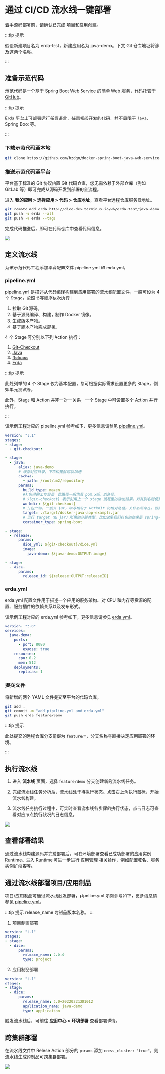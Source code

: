 # 通过 CI/CD 流水线一键部署

着手源码部署前，请确认已完成 [项目和应用创建](../../../quick-start/newbie.html#加入项目)。

:::tip 提示

假设新建项目名为 erda-test，新建应用名为 java-demo。下文 Git 仓库地址将涉及这两个名称。

:::

## 准备示范代码

示范代码是一个基于 Spring Boot Web Service 的简单 Web 服务，代码托管于 [GitHub](https://github.com/bzdgn/docker-spring-boot-java-web-service-example.git)。

:::tip 提示

Erda 平台上可部署运行任意语言、任意框架开发的代码，并不局限于 Java、Spring Boot 等。

:::

### 下载示范代码至本地

```bash
git clone https://github.com/bzdgn/docker-spring-boot-java-web-service-example.git
```

### 推送示范代码至平台

平台基于标准的 Git 协议内置 Git 代码仓库，您无需依赖于外部仓库（例如 GitLab 等）即可完成从源码开发到部署的全流程。

进入 **我的应用 > 选择应用 > 代码 > 仓库地址**，查看平台远程仓库服务器地址。

```bash
git remote add erda http://dice.dev.terminus.io/wb/erda-test/java-demo
git push -u erda --all
git push -u erda --tags
```

完成代码推送后，即可在代码仓库中查看代码信息。

![](http://terminus-paas.oss-cn-hangzhou.aliyuncs.com/paas-doc/2022/02/21/0f686df6-52d5-46ef-af77-845dadd54695.png)

## 定义流水线

为该示范代码工程添加平台配置文件 pipeline.yml 和 erda.yml。

### pipeline.yml

pipeline.yml 是描述从代码编译构建到应用部署的流水线配置文件，一般可设为 4 个 Stage，按照书写顺序依次执行：

1. 拉取 Git 源码。
2. 基于源码编译、构建，制作 Docker 镜像。
3. 生成版本产物。
4. 基于版本产物完成部署。

4 个 Stage 可分别以下列 Action 执行：

1. [Git-Checkout](https://www.erda.cloud/market/action/git-checkout)
2. [Java](https://www.erda.cloud/market/action/java)
3. [Release](https://www.erda.cloud/market/action/release)
4. [Erda](https://www.erda.cloud/market/action/dice)

:::tip 提示

此处列举的 4 个 Stage 仅为基本配置，您可根据实际需求设置更多的 Stage，例如单元测试等。

此外，Stage 和 Action 并非一对一关系，一个 Stage 中可设置多个 Action 并行执行。

:::

该示例工程对应的 pipeline.yml 参考如下，更多信息请参见 [pipeline.yml](../guides/reference/pipeline.html)。

```yaml
version: "1.1"
stages:
- stage:
  - git-checkout:

- stage:
  - java:
      alias: java-demo
      # 缓存对应目录，下次构建就可以加速
      caches:
        - path: /root/.m2/repository
      params:
        build_type: maven
        #打包时的工作目录，此路径一般为根 pom.xml 的路径。
        # ${git-checkout} 表示引用上一个 stage 流程里的输出结果，如有别名则使用别名表示
        workdir: ${git-checkout}
        # 打包产物，一般为 jar，填写相较于 workdir 的相对路径。文件必须存在，否则将会出错。
        target: ./target/docker-java-app-example.jar
        # 运行 target（如 jar）所需的容器类型，比如这里我们打包的结果是 spring-boot 的 fat jar，故使用 spring-boot container
        container_type: spring-boot

- stage:
  - release:
      params:
        dice_yml: ${git-checkout}/dice.yml
        image:
          java-demo: ${java-demo:OUTPUT:image}

- stage:
  - dice:
      params:
        release_id: ${release:OUTPUT:releaseID}
```

### erda.yml

erda.yml 配置文件用于描述一个应用的服务架构、对 CPU 和内存等资源的配置、服务插件的依赖关系以及发布形式。

该示例工程对应的 erda.yml 参考如下，更多信息请参见 [erda.yml](../guides/reference/erda-yaml.html)。

```yaml
version: "2.0"
services:
  java-demo:
    ports:
      - port: 8080
        expose: true
    resources:
      cpu: 0.2
      mem: 512
    deployments:
      replicas: 1
```

### 提交文件

将新增的两个 YAML 文件提交至平台的代码仓库。

```bash
git add .
git commit -m "add pipeline.yml and erda.yml"
git push erda feature/demo
```

:::tip 提示

此处提交的远程仓库分支前缀为 `feature/*`，分支名称将直接决定应用部署的环境。

:::

## 执行流水线

1. 进入 **流水线** 页面，选择 `feature/demo` 分支创建新的流水线任务。

2. 完成流水线任务分析后，流水线处于待执行状态。点击右上角执行图标，开始流水线构建。

3. 流水线任务执行过程中，可实时查看流水线各步骤的执行状态，点击日志可查看对应节点执行状况的日志信息。


![](http://terminus-paas.oss-cn-hangzhou.aliyuncs.com/paas-doc/2022/02/21/f096a438-7b62-4ef5-be98-4f642e9dbfa1.png)

## 查看部署结果

通过流水线构建源码并完成部署后，可在环境部署查看已成功部署的应用实例 Runtime。进入 Runtime 可进一步进行 [应用管理](../guides/deploy/management.html) 相关操作，例如配置域名、服务实例扩缩容等。

## 通过流水线部署项目/应用制品

项目/应用制品可通过流水线触发部署，pipeline.yml 示例参考如下，更多信息请参见 [pipeline.yml](../guides/reference/pipeline.html)。

:::tip 提示
release_name 为制品版本名称。
:::

1. 项目制品部署

```yaml
version: "1.1"
stages:
- stage:
  - dice:
      params:
        release_name: 1.0.0
        type: project
```

2. 应用制品部署

```yaml
version: "1.1"
stages:
- stage:
  - dice:
      params:
        release_name: 1.0+20220221201012
        application_name: java-demo
        type: application
```

触发流水线后，可前往 **应用中心 > 环境部署** 查看部署详情。


## 跨集群部署

在流水线文件中 Relese Action 部分的 `params` 添加 `cross_cluster: "true"`，则流水线生成的制品可跨集群部署。

![](http://terminus-paas.oss-cn-hangzhou.aliyuncs.com/paas-doc/2022/02/28/8d1c7690-9618-462b-ae6e-2d2174a76332.png)

